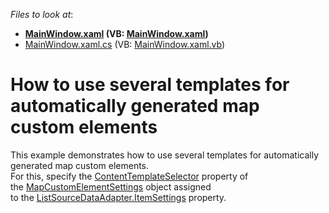 <!-- default file list -->
*Files to look at*:

* **[MainWindow.xaml](./CS/MapCustomElementSettings/MainWindow.xaml) (VB: [MainWindow.xaml](./VB/MapCustomElementSettings/MainWindow.xaml))**
* [MainWindow.xaml.cs](./CS/MapCustomElementSettings/MainWindow.xaml.cs) (VB: [MainWindow.xaml.vb](./VB/MapCustomElementSettings/MainWindow.xaml.vb))
<!-- default file list end -->
# How to use several templates for automatically generated map custom elements


This example demonstrates how to use several templates for automatically generated map custom elements.<br />For this, specify the <a href="https://documentation.devexpress.com/#WPF/DevExpressXpfMapMapCustomElementSettings_ContentTemplateSelectortopic">ContentTemplateSelector</a> property of the <a href="https://documentation.devexpress.com/#WPF/clsDevExpressXpfMapMapCustomElementSettingstopic">MapCustomElementSettings</a> object assigned to the <a href="https://documentation.devexpress.com/#WPF/DevExpressXpfMapListSourceDataAdapter_ItemSettingstopic">ListSourceDataAdapter.ItemSettings</a> property.

<br/>


